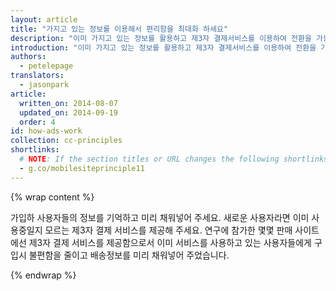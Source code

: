 ```yaml
---
layout: article
title: "가지고 있는 정보를 이용해서 편리함을 최대화 하세요"
description: "이미 가지고 있는 정보를 활용하고 제3자 결제서비스를 이용하여 전환을 가능한 쉽게 만들어 주세요."
introduction: "이미 가지고 있는 정보를 활용하고 제3자 결제서비스를 이용하여 전환을 가능한 쉽게 만들어 주세요."
authors:
  - petelepage
translators:
  - jasonpark
article:
  written_on: 2014-08-07
  updated_on: 2014-09-19
  order: 4
id: how-ads-work
collection: cc-principles
shortlinks:
  # NOTE: If the section titles or URL changes the following shortlinks must be updated
  - g.co/mobilesiteprinciple11
---
```


{% wrap content %}

가입하 사용자들의 정보를 기억하고 미리 채워넣어 주세요.  새로운 사용자라면 이미 사용중일지 모르는 제3자 결제
서비스를 제공해 주세요. 연구에 참가한 몇몇 판매 사이트에선 제3자 결제 서비스를 제공함으로서 이미 서비스를
사용하고 있는 사용자들에게 구입시 불편함을 줄이고 배송정보를 미리 채워넣어 주었습니다.

{% endwrap %}
